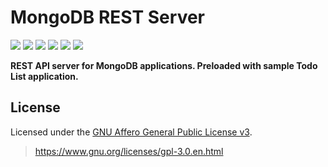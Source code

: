 # MongoDB REST Server
![](https://img.shields.io/github/forks/ClockworkSquirrel/node-mongo-rest-server.svg?style=for-the-badge)
![](https://img.shields.io/github/stars/ClockworkSquirrel/node-mongo-rest-server.svg?style=for-the-badge)
![](https://img.shields.io/github/last-commit/ClockworkSquirrel/node-mongo-rest-server.svg?style=for-the-badge)
![](https://img.shields.io/david/ClockworkSquirrel/node-mongo-rest-server.svg?style=for-the-badge)
![](https://img.shields.io/snyk/vulnerabilities/github/ClockworkSquirrel/node-mongo-rest-server.svg?style=for-the-badge)
![](https://img.shields.io/github/license/ClockworkSquirrel/node-mongo-rest-server.svg?style=for-the-badge)

**REST API server for MongoDB applications. Preloaded with sample Todo List application.**

## License
Licensed under the [GNU Affero General Public License v3](LICENSE.txt).
> https://www.gnu.org/licenses/gpl-3.0.en.html
